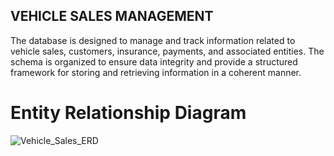 ## VEHICLE SALES MANAGEMENT 

The database is designed to manage and track information related to vehicle sales, customers, insurance, payments, and associated entities. The schema is organized to ensure data integrity and provide a structured framework for storing and retrieving information in a coherent manner. 

# Entity Relationship Diagram

![Vehicle_Sales_ERD](https://github.com/abrahamjk15/Vehicle_Sales-DB_Design/assets/58914169/a4e811c5-bc5e-45c2-ba0d-c024d4b5868c)
